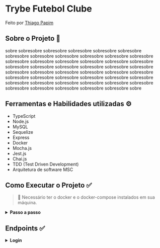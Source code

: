 # Trybe Futebol Clube

Feito por [Thiago Papim](https://www.linkedin.com/in/thiago-papim/)


## Sobre o Projeto 📝
 
sobre sobresobre sobresobre sobresobre sobresobre sobresobre sobresobre sobresobre sobresobre sobresobre sobresobre sobresobre sobresobre sobresobre sobresobre sobresobre sobresobre sobresobre sobresobre sobresobre sobresobre sobresobre sobresobre sobresobre sobresobre sobresobre sobresobre sobresobre sobresobre sobresobre sobresobre sobresobre sobresobre sobresobre sobresobre sobresobre sobresobre sobresobre sobresobre sobresobre sobresobre sobresobre sobresobre sobresobre sobresobre sobresobre sobresobre sobre

## Ferramentas e Habilidades utilizadas ⚙️
- TypeScript
- Node.js
- MySQL
- Sequelize
- Express
- Docker
- Mocha.js
- Jest.js
- Chai.js
- TDD (Test Driven Development)
- Arquitetura de software MSC

 ## Como Executar o Projeto ✅
> 👀 Necessário ter o docker e o docker-compose instalados em sua máquina.
<details><summary><strong>Passo a passo</strong></summary><br/>


1. Clone o repositório
```
git clone git@github.com:thiago-papim/project-trybe-futebol-clube.git
```
2. Instalar as dependências
```
npm i && npm run install:front && npm run install:back
```
3. Subir os containers<br>
Iremos subir 3 containers no total, sendo eles frontend, backend e database
```
cd app && docker-compose up
```
Com isso estará funcionando

</details>

 ## Endpoints ✅

<details><summary><strong>Login</strong></summary><br/>
O corpo da requisição tem que ter a seguinte estrutura:

```
{
  "email": "teste@gmail.com",
  "password": "123456"
}
```

| Endpoint | Método | Funcionalidade |
|---|---|---|
| `/login` | `GET` | Realizar login de um usuário já cadastrado |
